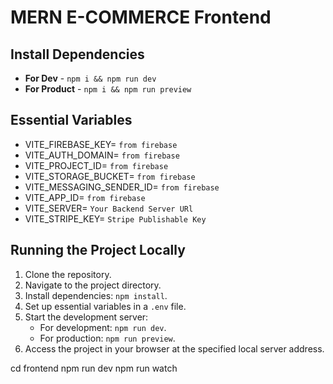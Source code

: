 # MERN E-COMMERCE Frontend

## Install Dependencies

- **For Dev** - `npm i && npm run dev`
- **For Product** - `npm i && npm run preview`

## Essential Variables

- VITE_FIREBASE_KEY= `from firebase`
- VITE_AUTH_DOMAIN= `from firebase`
- VITE_PROJECT_ID= `from firebase`
- VITE_STORAGE_BUCKET= `from firebase`
- VITE_MESSAGING_SENDER_ID= `from firebase`
- VITE_APP_ID= `from firebase`
- VITE_SERVER= `Your Backend Server URl`
- VITE_STRIPE_KEY= `Stripe Publishable Key`

## Running the Project Locally

1. Clone the repository.
2. Navigate to the project directory.
3. Install dependencies: `npm install`.
4. Set up essential variables in a `.env` file.
5. Start the development server:
   - For development: `npm run dev`.
   - For production: `npm run preview`.
6. Access the project in your browser at the specified local server address.



cd frontend
npm run dev
npm run watch